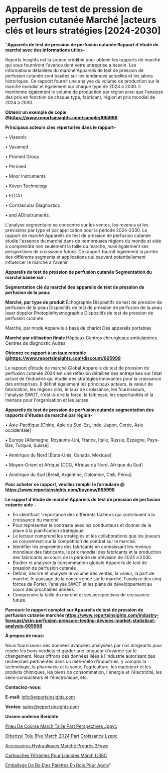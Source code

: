 # Appareils de test de pression de perfusion cutanée Marché |acteurs clés et leurs stratégies [2024-2030]

"<strong>Appareils de test de pression de perfusion cutanée Rapport d'étude de marché avec des informations utiles-</strong>

Reports Insights est la source crédible pour obtenir les rapports de marché qui vous fourniront l'avance dont votre entreprise a besoin. Les informations détaillées du marché Appareils de test de pression de perfusion cutanée sont basées sur les tendances actuelles et les jalons historiques. Ce rapport fournit une analyse du volume de production sur le marché mondial et également sur chaque type de 2024 à 2030. Il mentionne également le volume de production par région ainsi que l'analyse des prix en fonction de chaque type, fabricant, région et prix mondial de 2024 à 2030.

<strong><b>Obtenir un exemple de copie @</b></strong><a href=https://www.reportsinsights.com/sample/665998><strong><b>https://www.reportsinsights.com/sample/665998</b></strong></a>

<b>Principaux acteurs clés répertoriés dans le rapport-</b>

<b> </b>• Viasonix

• Vasamed

• Promed Group

• Perimed

• Moor Instruments

• Koven Technology

• ELCAT

• CorVascular Diagnostics

• and ADInstruments.

L'analyse segmentaire se concentre sur les ventes, les revenus et les prévisions par type et par application pour la période 2024-2030. Le rapport de marché Appareils de test de pression de perfusion cutanée étudie l'essence du marché dans de nombreuses régions du monde et aide à comprendre non seulement la taille du marché, mais également ses perspectives de croissance future. Ce rapport fournit également la portée des différents segments et applications qui peuvent potentiellement influencer le marché à l'avenir.

<strong>Appareils de test de pression de perfusion cutanée Segmentation du marché basée sur :</strong>

<strong> Segmentation clé du marché des appareils de test de pression de perfusion de la peau: </strong>

<strong> Marché, par type de produit </strong>
Échographie Dispositifs de test de pression de perfusion de la peau
Dispositifs de test de pression de perfusion de la peau laser doppler
Photopléthysmographie Dispositifs de test de pression de perfusion cutanée

Marché, par mode
Appareils à base de chariot
Des appareils portables

<strong> Marché par utilisation finale </strong>
Hôpitaux
Centres chirurgicaux ambulatoires
Centres de diagnostic
Autres

<strong><b>Obtenez ce rapport à un taux rentable @</b></strong><a href=https://www.reportsinsights.com/discount/665998><strong><b>https://www.reportsinsights.com/discount/665998</b></strong></a>

Le rapport d’étude de marché Global Appareils de test de pression de perfusion cutanée 2024 est une réflexion détaillée des entreprises sur l’état actuel de l’industrie qui étudie des stratégies innovantes pour la croissance des entreprises. Il définit également les principaux acteurs, la valeur de fabrication, les régions clés, le taux de croissance, les fournisseurs, l'analyse SWOT, c'est-à-dire la force, la faiblesse, les opportunités et la menace pour l'organisation et les autres.

<strong>Appareils de test de pression de perfusion cutanée segmentation des rapports d'études de marché par région-</strong>

• Asie-Pacifique [Chine, Asie du Sud-Est, Inde, Japon, Corée, Asie occidentale]

• Europe [Allemagne, Royaume-Uni, France, Italie, Russie, Espagne, Pays-Bas, Turquie, Suisse]

• Amérique du Nord [États-Unis, Canada, Mexique]

• Moyen-Orient et Afrique [CCG, Afrique du Nord, Afrique du Sud]

• Amérique du Sud [Brésil, Argentine, Colombie, Chili, Pérou]

<strong>Pour acheter ce rapport, veuillez remplir le formulaire @   <a href=https://www.reportsinsights.com/buynow/665998>https://www.reportsinsights.com/buynow/665998</a></strong>

<strong>Le rapport d'étude de marché Appareils de test de pression de perfusion cutanée aide -</strong>
<ul>
  <li>En identifiant 'importance des différents facteurs qui contribuent à la croissance du marché</li>
  <li>Pour représenter le contraste avec les conducteurs et donner de la place à la planification stratégique</li>
  <li>Le lecteur comprend les stratégies et les collaborations que les joueurs se concentrent sur la compétition de combat sur le marché.</li>
  <li>Identifier les empreintes des fabricants en connaissant les revenus mondiaux des fabricants, le prix mondial des fabricants et la production des fabricants au cours de la période de prévision de 2024 à 2030.</li>
  <li>Étudier et analyser la consommation globale Appareils de test de pression de perfusion cutanée</li>
  <li>Définir, décrire et analyser le volume des ventes, la valeur, la part de marché, le paysage de la concurrence sur le marché, l'analyse des cinq forces de Porter, l'analyse SWOT et les plans de développement au cours des prochaines années.</li>
  <li>Comprendre la taille du marché et ses perspectives de croissance future.</li>
</ul>

<strong>Parcourir le rapport complet sur Appareils de test de pression de perfusion cutanée marchés <a href=https://www.reportsinsights.com/industry-forecast/skin-perfusion-pressure-testing-devices-market-statistical-analysis-665998>https://www.reportsinsights.com/industry-forecast/skin-perfusion-pressure-testing-devices-market-statistical-analysis-665998</a></strong>

<strong>À propos de nous:</strong>

Nous fournissons des données avancées analysées par nos dirigeants pour rendre les bons verdicts et garder une longueur d'avance sur le changement. Nous offrons des données liées à l'industrie autorisant des recherches pertinentes dans un méli-mélo d'industries, y compris la technologie, la pharmacie et la santé, l'agriculture, les matériaux et les produits chimiques, les biens de consommation, l'énergie et l'électricité, les semi-conducteurs et l'électronique, etc.

<strong>Contactez-nous:</strong>

<strong>E-mail:</strong> <a href=mailto:info@reportsinsights.com>info@reportsinsights.com</a>

<strong>Ventes</strong>: <a href=mailto:sales@reportsinsights.com>sales@reportsinsights.com</a>

<strong>Unsere anderen Berichte</strong>

<a href=https://www.linkedin.com/pulse/pneu-de-course-march%C3%A9-taille-part-perspectives-jpgyc/>Pneu De Course March Taille Part Perspectives Jpgyc</a>

<a href=https://www.linkedin.com/pulse/dibenzyl-tolu%C3%A8ne-march%C3%A9-2024-part-croissance-lzepc/>Dibenzyl Tolu 8Ne March 2024 Part Croissance Lzepc</a>

<a href=https://www.linkedin.com/pulse/accessoires-hydrauliques-marché-progrès-3fvwc/>Accessoires Hydrauliques Marché Progrès 3Fvwc</a>

<a href=https://www.linkedin.com/pulse/cartouches-filtrantes-pour-liquides-march%C3%A9-ll38c/>Cartouches Filtrantes Pour Liquides March Ll38C</a>

<a href=https://www.linkedin.com/pulse/emballage-de-bo%C3%AEtes-palettes-en-bois-pour-agcle/>Emballage De Bo Etes Palettes En Bois Pour Agcle</a>"
